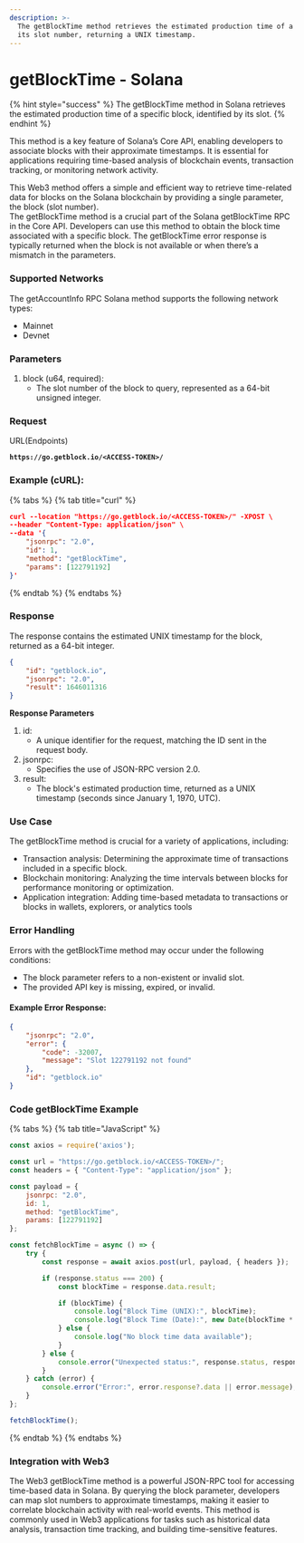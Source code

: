 ```yaml
---
description: >-
  The getBlockTime method retrieves the estimated production time of a block by
  its slot number, returning a UNIX timestamp.
---
```


# getBlockTime - Solana

{% hint style="success" %}
The getBlockTime method in Solana retrieves the estimated production time of a specific block, identified by its slot.&#x20;
{% endhint %}

This method is a key feature of Solana’s Core API, enabling developers to associate blocks with their approximate timestamps. It is essential for applications requiring time-based analysis of blockchain events, transaction tracking, or monitoring network activity.

This Web3 method offers a simple and efficient way to retrieve time-related data for blocks on the Solana blockchain by providing a single parameter, the block (slot number).\
The getBlockTime method is a crucial part of the Solana getBlockTime RPC in the Core API. Developers can use this method to obtain the block time associated with a specific block. The getBlockTime error response is typically returned when the block is not available or when there’s a mismatch in the parameters.

### **Supported Networks**

The getAccountInfo RPC Solana method supports the following network types:

* Mainnet
* Devnet

### Parameters

1. block (u64, required):
   * The slot number of the block to query, represented as a 64-bit unsigned integer.

### Request

URL(Endpoints)

<pre class="language-json" data-full-width="false"><code class="lang-json"><strong>https://go.getblock.io/&#x3C;ACCESS-TOKEN>/
</strong></code></pre>

### Example (cURL):

{% tabs %}
{% tab title="curl" %}
```json
curl --location "https://go.getblock.io/<ACCESS-TOKEN>/" -XPOST \
--header "Content-Type: application/json" \
--data '{
    "jsonrpc": "2.0",
    "id": 1,
    "method": "getBlockTime",
    "params": [122791192]
}'
```
{% endtab %}
{% endtabs %}

### Response

The response contains the estimated UNIX timestamp for the block, returned as a 64-bit integer.

```json
{
    "id": "getblock.io",
    "jsonrpc": "2.0",
    "result": 1646011316
}
```

**Response Parameters**

1. id:
   * A unique identifier for the request, matching the ID sent in the request body.
2. jsonrpc:
   * Specifies the use of JSON-RPC version 2.0.
3. result:
   * The block's estimated production time, returned as a UNIX timestamp (seconds since January 1, 1970, UTC).

### Use Case

The getBlockTime method is crucial for a variety of applications, including:

* Transaction analysis: Determining the approximate time of transactions included in a specific block.
* Blockchain monitoring: Analyzing the time intervals between blocks for performance monitoring or optimization.
* Application integration: Adding time-based metadata to transactions or blocks in wallets, explorers, or analytics tools

### Error Handling

Errors with the getBlockTime method may occur under the following conditions:

* The block parameter refers to a non-existent or invalid slot.
* The provided API key is missing, expired, or invalid.

#### Example Error Response:

```json
{
    "jsonrpc": "2.0",
    "error": {
        "code": -32007,
        "message": "Slot 122791192 not found"
    },
    "id": "getblock.io"
}
```

### Code getBlockTime Example

{% tabs %}
{% tab title="JavaScript" %}
```javascript
const axios = require('axios');

const url = "https://go.getblock.io/<ACCESS-TOKEN>/";
const headers = { "Content-Type": "application/json" };

const payload = {
    jsonrpc: "2.0",
    id: 1,
    method: "getBlockTime",
    params: [122791192]
};

const fetchBlockTime = async () => {
    try {
        const response = await axios.post(url, payload, { headers });

        if (response.status === 200) {
            const blockTime = response.data.result;

            if (blockTime) {
                console.log("Block Time (UNIX):", blockTime);
                console.log("Block Time (Date):", new Date(blockTime * 1000));
            } else {
                console.log("No block time data available");
            }
        } else {
            console.error("Unexpected status:", response.status, response.statusText);
        }
    } catch (error) {
        console.error("Error:", error.response?.data || error.message);
    }
};

fetchBlockTime();
```
{% endtab %}
{% endtabs %}

### Integration with Web3

The Web3 getBlockTime method is a powerful JSON-RPC tool for accessing time-based data in Solana. By querying the block parameter, developers can map slot numbers to approximate timestamps, making it easier to correlate blockchain activity with real-world events. This method is commonly used in Web3 applications for tasks such as historical data analysis, transaction time tracking, and building time-sensitive features.
